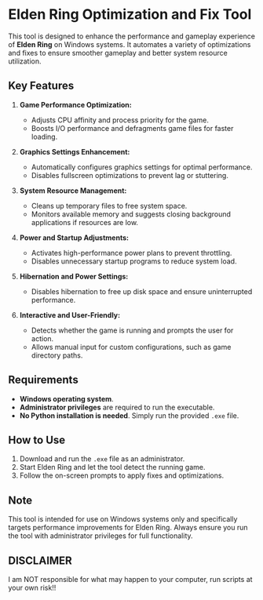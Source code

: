 # Elden Ring Optimization and Fix Tool

This tool is designed to enhance the performance and gameplay experience of **Elden Ring** on Windows systems. It automates a variety of optimizations and fixes to ensure smoother gameplay and better system resource utilization.

## Key Features
1. **Game Performance Optimization:**
   - Adjusts CPU affinity and process priority for the game.
   - Boosts I/O performance and defragments game files for faster loading.

2. **Graphics Settings Enhancement:**
   - Automatically configures graphics settings for optimal performance.
   - Disables fullscreen optimizations to prevent lag or stuttering.

3. **System Resource Management:**
   - Cleans up temporary files to free system space.
   - Monitors available memory and suggests closing background applications if resources are low.

4. **Power and Startup Adjustments:**
   - Activates high-performance power plans to prevent throttling.
   - Disables unnecessary startup programs to reduce system load.

5. **Hibernation and Power Settings:**
   - Disables hibernation to free up disk space and ensure uninterrupted performance.

6. **Interactive and User-Friendly:**
   - Detects whether the game is running and prompts the user for action.
   - Allows manual input for custom configurations, such as game directory paths.

## Requirements
- **Windows operating system**.
- **Administrator privileges** are required to run the executable.
- **No Python installation is needed**. Simply run the provided `.exe` file.

## How to Use
1. Download and run the `.exe` file as an administrator.
2. Start Elden Ring and let the tool detect the running game.
3. Follow the on-screen prompts to apply fixes and optimizations.

## Note
This tool is intended for use on Windows systems only and specifically targets performance improvements for Elden Ring. Always ensure you run the tool with administrator privileges for full functionality.

## DISCLAIMER
I am NOT responsible for what may happen to your computer, run scripts at your own risk!!
